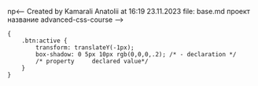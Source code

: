 np<-- Created by Kamarali Anatolii at 16:19 23.11.2023 file: base.md
проект название advanced-css-course -->

```scc
{
    .btn:active {
        transform: translateY(-1px);
        box-shadow: 0 5px 10px rgb(0,0,0,.2); /* - declaration */
        /* property     declared value*/
    }
}
```